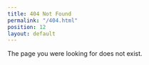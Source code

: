 ```yaml
---
title: 404 Not Found
permalink: "/404.html"
position: 12
layout: default
---
```


The page you were looking for does not exist.
